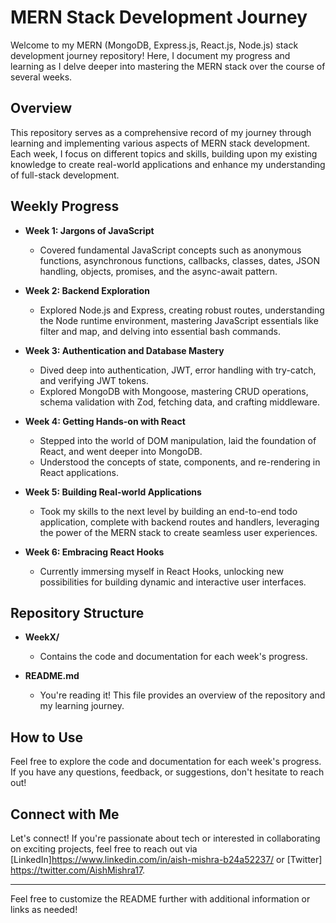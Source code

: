 # MERN Stack Development Journey

Welcome to my MERN (MongoDB, Express.js, React.js, Node.js) stack development journey repository! Here, I document my progress and learning as I delve deeper into mastering the MERN stack over the course of several weeks.

## Overview

This repository serves as a comprehensive record of my journey through learning and implementing various aspects of MERN stack development. Each week, I focus on different topics and skills, building upon my existing knowledge to create real-world applications and enhance my understanding of full-stack development.

## Weekly Progress

- **Week 1: Jargons of JavaScript**
  - Covered fundamental JavaScript concepts such as anonymous functions, asynchronous functions, callbacks, classes, dates, JSON handling, objects, promises, and the async-await pattern.

- **Week 2: Backend Exploration**
  - Explored Node.js and Express, creating robust routes, understanding the Node runtime environment, mastering JavaScript essentials like filter and map, and delving into essential bash commands.

- **Week 3: Authentication and Database Mastery**
  - Dived deep into authentication, JWT, error handling with try-catch, and verifying JWT tokens.
  - Explored MongoDB with Mongoose, mastering CRUD operations, schema validation with Zod, fetching data, and crafting middleware.

- **Week 4: Getting Hands-on with React**
  - Stepped into the world of DOM manipulation, laid the foundation of React, and went deeper into MongoDB.
  - Understood the concepts of state, components, and re-rendering in React applications.

- **Week 5: Building Real-world Applications**
  - Took my skills to the next level by building an end-to-end todo application, complete with backend routes and handlers, leveraging the power of the MERN stack to create seamless user experiences.

- **Week 6: Embracing React Hooks**
  - Currently immersing myself in React Hooks, unlocking new possibilities for building dynamic and interactive user interfaces.

## Repository Structure

- **WeekX/**
  - Contains the code and documentation for each week's progress.
  
- **README.md**
  - You're reading it! This file provides an overview of the repository and my learning journey.

## How to Use

Feel free to explore the code and documentation for each week's progress. If you have any questions, feedback, or suggestions, don't hesitate to reach out!

## Connect with Me

Let's connect! If you're passionate about tech or interested in collaborating on exciting projects, feel free to reach out via [LinkedIn]https://www.linkedin.com/in/aish-mishra-b24a52237/ or [Twitter] https://twitter.com/AishMishra17.

---

Feel free to customize the README further with additional information or links as needed!